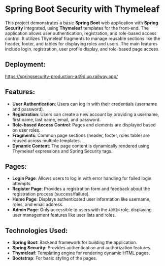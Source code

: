 # Spring Boot Security with Thymeleaf

This project demonstrates a basic **Spring Boot** web application with **Spring Security** integrated, using **Thymeleaf** templates for the front-end. The application allows user authentication, registration, and role-based access control. It utilizes Thymeleaf fragments to manage reusable sections like the header, footer, and tables for displaying roles and users. The main features include login, registration, user profile display, and role-based page access.

## Deployment:
https://springsecurity-production-a49d.up.railway.app/

## Features:
- **User Authentication**: Users can log in with their credentials (username and password).
- **Registration**: Users can create a new account by providing a username, first name, last name, email, and password.
- **Role-based Access Control**: Pages and elements are displayed based on user roles.
- **Fragments**: Common page sections (header, footer, roles table) are reused across multiple templates.
- **Dynamic Content**: The page content is dynamically rendered using Thymeleaf expressions and Spring Security tags.

## Pages:
- **Login Page**: Allows users to log in with error handling for failed login attempts.
- **Register Page**: Provides a registration form and feedback about the registration process (success/failure).
- **Home Page**: Displays authenticated user information like username, roles, and email address.
- **Admin Page**: Only accessible to users with the `ADMIN` role, displaying user management features like user lists and roles.

## Technologies Used:
- **Spring Boot**: Backend framework for building the application.
- **Spring Security**: Provides authentication and authorization features.
- **Thymeleaf**: Templating engine for rendering dynamic HTML pages.
- **Bootstrap**: For basic styling of the pages.
